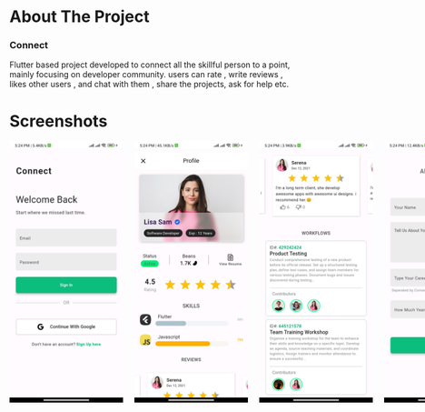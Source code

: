 <h1>About The Project</h1>
<h3>Connect</h3>
<p>Flutter based project developed to connect all the skillful person to a point, mainly focusing on developer community. users can rate , write reviews , likes other users , and chat with them , share the projects, ask for help etc.</p>

<h1>Screenshots</h1>

<div style="display:flex; flew-wrap:wrap; justigy-content:center; gap:20px">
<img src="/screenshots/sc1.jpg" alt="" style="width:200px">
<img src="/screenshots/sc2.jpg" alt="" style="width:200px">
<img src="/screenshots/sc3.jpg" alt="" style="width:200px">
<img src="/screenshots/sc4.jpg" alt="" style="width:200px">
<img src="/screenshots/sc5.jpg" alt="" style="width:200px">
</div>

